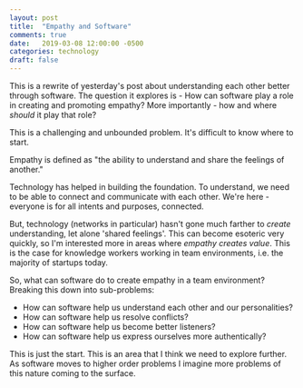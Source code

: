 ```yaml
---
layout: post
title:  "Empathy and Software"
comments: true
date:   2019-03-08 12:00:00 -0500
categories: technology
draft: false
---
```


This is a rewrite of yesterday's post about understanding each other better through software. The question it explores is - How can software play a role in creating and promoting empathy? More importantly - how and where _should_ it play that role? 

This is a challenging and unbounded problem.  It's difficult to know where to start.

Empathy is defined as "the ability to understand and share the feelings of another." 

Technology has helped in building the foundation. To understand, we need to be able to connect and communicate with each other. We're here - everyone is for all intents and purposes, connected.

But, technology (networks in particular) hasn't gone much farther to _create_ understanding, let alone 'shared feelings'. This can become esoteric very quickly, so I'm interested more in areas where _empathy creates value_. This is the case for knowledge workers working in team environments, i.e. the majority of startups today.

So, what can software do to create empathy in a team environment? Breaking this down into sub-problems:

- How can software help us understand each other and our personalities?
- How can software help us resolve conflicts?
- How can software help us become better listeners?
- How can software help us express ourselves more authentically?

This is just the start. This is an area that I think we need to explore further. As software moves to higher order problems I imagine more problems of this nature coming to the surface. 